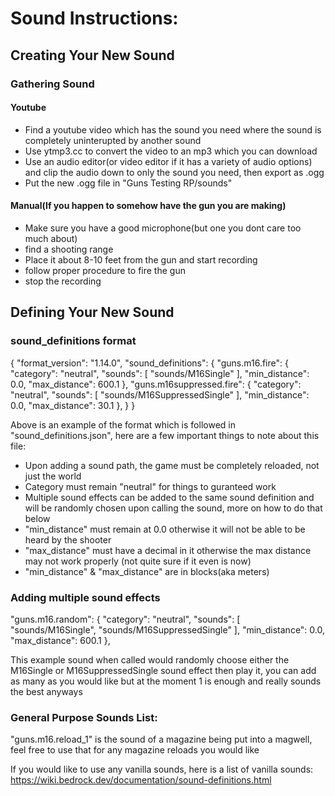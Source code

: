 # Sound Instructions:

## Creating Your New Sound
### Gathering Sound
#### Youtube
- Find a youtube video which has the sound you need where the sound is completely uninterupted by another sound
- Use ytmp3.cc to convert the video to an mp3 which you can download
- Use an audio editor(or video editor if it has a variety of audio options) and clip the audio down to only the sound you need, then export as .ogg
- Put the new .ogg file in "Guns Testing RP/sounds"
#### Manual(If you happen to somehow have the gun you are making)
- Make sure you have a good microphone(but one you dont care too much about)
- find a shooting range
- Place it about 8-10 feet from the gun and start recording
- follow proper procedure to fire the gun
- stop the recording

## Defining Your New Sound
### sound_definitions format
{
  "format_version": "1.14.0",
  "sound_definitions": {
    "guns.m16.fire": {
      "category": "neutral",
      "sounds": [
        "sounds/M16Single"
      ],
      "min_distance": 0.0,
      "max_distance": 600.1
    },
	"guns.m16suppressed.fire": {
		"category": "neutral",
		"sounds": [
			"sounds/M16SuppressedSingle"
		],
		"min_distance": 0.0,
		"max_distance": 30.1
	},
  }
}

Above is an example of the format which is followed in "sound_definitions.json", here are a few important things to note about this file:
- Upon adding a sound path, the game must be completely reloaded, not just the world
- Category must remain "neutral" for things to guranteed work
- Multiple sound effects can be added to the same sound definition and will be randomly chosen upon calling the sound, more on how to do that below
- "min_distance" must remain at 0.0 otherwise it will not be able to be heard by the shooter
- "max_distance" must have a decimal in it otherwise the max distance may not work properly (not quite sure if it even is now)
- "min_distance" & "max_distance" are in blocks(aka meters)

### Adding multiple sound effects
"guns.m16.random": {
    "category": "neutral",
    "sounds": [
        "sounds/M16Single",
        "sounds/M16SuppressedSingle"
    ],
    "min_distance": 0.0,
    "max_distance": 600.1
},

This example sound when called would randomly choose either the M16Single or M16SuppressedSingle sound effect then play it, you can add as many as you would like but at the moment 1 is enough and really sounds the best anyways

### General Purpose Sounds List:
"guns.m16.reload_1" is the sound of a magazine being put into a magwell, feel free to use that for any magazine reloads you would like

If you would like to use any vanilla sounds, here is a list of vanilla sounds: https://wiki.bedrock.dev/documentation/sound-definitions.html